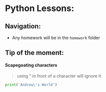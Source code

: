 # Python Lessons:

## Navigation:
- Any homework will be in the `homework` folder

## Tip of the moment:
#### Scapegoating characters
> using \" in front of a character will ignore it
```python
print('Andrew\'s World')
```

